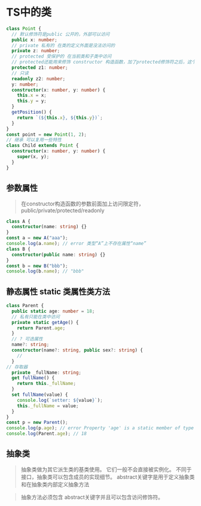 # TS中的类

```typescript
class Point {
  // 默认修饰符是public 公开的，外部可以访问
  public x: number;
  // private 私有的 在类的定义外面是没法访问的
  private z: number;
  // protected 受保护的 在当前类和子类中访问
  // protected还能用来修饰 constructor 构造函数，加了protected修饰符之后，这个类就不能再用来创建实例，只能被子类继承，
  protected z1: number;
  // 只读
  readonly z2: number;
  y: number;
  constructor(x: number, y: number) {
    this.x = x;
    this.y = y;
  }
  getPosition() {
    return `(${this.x}, ${this.y})`;
  }
}
const point = new Point(1, 2);
// 继承 可以复用一些特性
class Child extends Point {
  constructor(x: number, y: number) {
    super(x, y);
  }
}

```
## 参数属性
>在constructor构造函数的参数前面加上访问限定符，public/private/protected/readonly
```typescript
class A {
  constructor(name: string) {}
}
const a = new A("aaa");
console.log(a.name); // error 类型“A”上不存在属性“name”
class B {
  constructor(public name: string) {}
}
const b = new B("bbb");
console.log(b.name); // "bbb"

```

## 静态属性 static 类属性类方法
```typescript
class Parent {
  public static age: number = 18;
  // 私有只能在类中访问
  private static getAge() {
    return Parent.age;
  }
  // ? 可选属性
  name?: string;
  constructor(name?: string, public sex?: string) {
    //
  }
// 存取器
  private _fullName: string;
  get fullName() {
    return this._fullName;
  }
  set fullName(value) {
    console.log(`setter: ${value}`);
    this._fullName = value;
  }
}
const p = new Parent();
console.log(p.age); // error Property 'age' is a static member of type 'Parent'
console.log(Parent.age); // 18

```
## 抽象类
>抽象类做为其它派生类的基类使用。 它们一般不会直接被实例化。 
不同于接口，抽象类可以包含成员的实现细节。 abstract关键字是用于定义抽象类和在抽象类内部定义抽象方法

>抽象方法必须包含 abstract关键字并且可以包含访问修饰符。